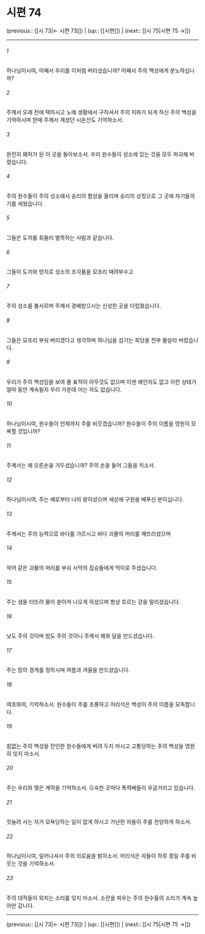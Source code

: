 # 시편 74

(previous:: [[시 73|← 시편 73]]) | (up:: [[시편]]) | (next:: [[시 75|시편 75 →]])

***




###### 1 

하나님이시여, 어째서 우리를 이처럼 버리셨습니까? 어째서 주의 백성에게 분노하십니까? 



###### 2 

주께서 오래 전에 택하시고 노예 생활에서 구하셔서 주의 지파가 되게 하신 주의 백성을 기억하시며 한때 주께서 계셨던 시온산도 기억하소서. 



###### 3 

완전히 폐허가 된 이 곳을 돌아보소서. 우리 원수들이 성소에 있는 것을 모두 파괴해 버렸습니다. 



###### 4 

주의 원수들이 주의 성소에서 승리의 함성을 올리며 승리의 상징으로 그 곳에 자기들의 기를 세웠습니다. 



###### 5 

그들은 도끼를 휘둘러 벌목하는 사람과 같습니다. 



###### 6 

그들이 도끼와 망치로 성소의 조각품을 모조리 때려부수고 



###### 7 

주의 성소를 불사르며 주께서 경배받으시는 신성한 곳을 더럽혔습니다. 



###### 8 

그들은 모조리 부숴 버리겠다고 생각하며 하나님을 섬기는 회당을 전부 불살라 버렸습니다. 



###### 9 

우리가 주의 백성임을 보여 줄 표적이 아무것도 없으며 이젠 예언자도 없고 이런 상태가 얼마 동안 계속될지 우리 가운데 아는 자도 없습니다. 



###### 10 

하나님이시여, 원수들이 언제까지 주를 비웃겠습니까? 원수들이 주의 이름을 영원히 모욕할 것입니까? 



###### 11 

주께서는 왜 오른손을 거두셨습니까? 주의 손을 들어 그들을 치소서. 



###### 12 

하나님이시여, 주는 예로부터 나의 왕이셨으며 세상에 구원을 베푸신 분이십니다. 



###### 13 

주께서는 주의 능력으로 바다를 가르시고 바다 괴물의 머리를 깨뜨리셨으며 



###### 14 

악어 같은 괴물의 머리를 부숴 사막의 짐승들에게 먹이로 주셨습니다. 



###### 15 

주는 샘을 터뜨려 물이 쏟아져 나오게 하셨으며 항상 흐르는 강을 말리셨습니다. 



###### 16 

낮도 주의 것이며 밤도 주의 것이니 주께서 해와 달을 만드셨습니다. 



###### 17 

주는 땅의 경계를 정하시며 여름과 겨울을 만드셨습니다. 



###### 18 

여호와여, 기억하소서. 원수들이 주를 조롱하고 어리석은 백성이 주의 이름을 모독합니다. 



###### 19 

힘없는 주의 백성을 잔인한 원수들에게 버려 두지 마시고 고통당하는 주의 백성을 영원히 잊지 마소서. 



###### 20 

주는 우리와 맺은 계약을 기억하소서. 으슥한 곳마다 폭력배들이 우글거리고 있습니다. 



###### 21 

짓눌려 사는 자가 모욕당하는 일이 없게 하시고 가난한 자들이 주를 찬양하게 하소서. 



###### 22 

하나님이시여, 일어나셔서 주의 의로움을 밝히소서. 어리석은 자들이 하루 종일 주를 비웃는 것을 기억하소서. 



###### 23 

주의 대적들이 외치는 소리를 잊지 마소서. 소란을 피우는 주의 원수들의 소리가 계속 높아만 갑니다.

***

(previous:: [[시 73|← 시편 73]]) | (up:: [[시편]]) | (next:: [[시 75|시편 75 →]])
